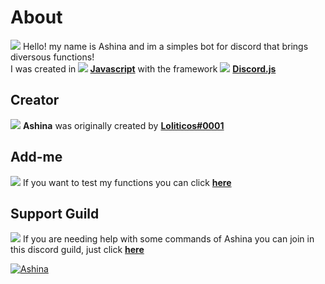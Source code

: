 # About

<img src="https://img.icons8.com/dusk/25/000000/about.png"> Hello! my name is Ashina and im a simples bot for discord that brings diversous functions! <br>
I was created in **<img src="https://img.icons8.com/color/25/000000/javascript.png"> [Javascript](https://www.javascript.com/)** with the framework <img src="https://img.icons8.com/clouds/25/000000/discord-logo.png"> **[Discord.js](https://discord.js.org/#/)**

## Creator

<img src="https://img.icons8.com/color/20/000000/user.png"> **Ashina** was originally created by **[Loliticos#0001](https://github.com/Loliticos)**

## Add-me

<img src="https://img.icons8.com/dusk/20/000000/plus.png"> If you want to test my functions you can click **[here](https://discordapp.com/api/oauth2/authorize?client_id=564131346591514635&permissions=1342270694&scope=bot)**

## Support Guild

<img src="https://img.icons8.com/dusk/25/000000/support.png"> If you are needing help with some commands of Ashina you can join in this discord guild, just click **[here](https://discord.gg/ZUXx44)**

<a href="https://discordbots.org/bot/564131346591514635" >
  <img src="https://discordbots.org/api/widget/564131346591514635.svg?usernamecolor=FFFFFF&topcolor=007fc7" alt="Ashina" />
</a>
